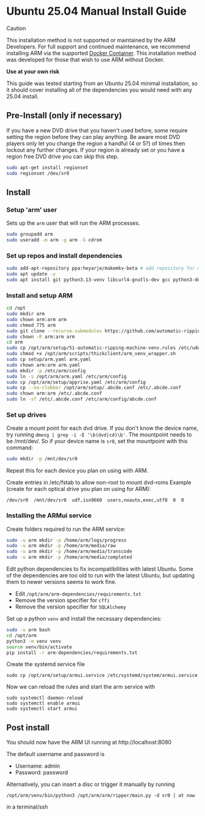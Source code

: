 # Ubuntu 25.04 Manual Install Guide

> [!CAUTION]
> This installation method is not supported or maintained by the ARM Developers.
> For full support and continued maintenance,
> we recommend installing ARM via the supported [Docker Container](https://github.com/automatic-ripping-machine/automatic-ripping-machine/wiki/docker).
> This installation method was developed for those that wish to use ARM without Docker.
>
> **Use at your own risk** 

This guide was tested starting from an Ubuntu 25.04 minimal installation, so it should cover installing all of the dependencies you would need with
any 25.04 install.

## Pre-Install (only if necessary)

If you have a new DVD drive that you haven't used before, some require setting the region before they can play anything.  Be aware most DVD players only let you change the region a handful (4 or 5?) of times then lockout any further changes.  If your region is already set or you have a region free DVD drive you can skip this step.

```bash
sudo apt-get install regionset
sudo regionset /dev/sr0
```

## Install

### Setup 'arm' user

Sets up the `arm` user that will run the ARM processes.
```bash
sudo groupadd arm
sudo useradd -m arm -g arm -G cdrom
```

### Set up repos and install dependencies

```bash
sudo add-apt-repository ppa:heyarje/makemkv-beta # add repository for makemkv binary
sudo apt update -y
sudo apt install git python3.13-venv libcurl4-gnutls-dev gcc python3-dev libffi-dev libdiscid0 handbrake-cli eject lsdvd at makemkv-bin
```

### Install and setup ARM

```bash
cd /opt
sudo mkdir arm
sudo chown arm:arm arm
sudo chmod 775 arm
sudo git clone --recurse-submodules https://github.com/automatic-ripping-machine/automatic-ripping-machine.git arm
sudo chown -R arm:arm arm
cd arm
sudo cp /opt/arm/setup/51-automatic-ripping-machine-venv.rules /etc/udev/rules.d/
sudo chmod +x /opt/arm/scripts/thickclient/arm_venv_wrapper.sh
sudo cp setup/arm.yaml arm.yaml
sudo chown arm:arm arm.yaml
sudo mkdir -p /etc/arm/config
sudo ln -s /opt/arm/arm.yaml /etc/arm/config
sudo cp /opt/arm/setup/apprise.yaml /etc/arm/config
sudo cp --no-clobber /opt/arm/setup/.abcde.conf /etc/.abcde.conf
sudo chown arm:arm /etc/.abcde.conf
sudo ln -sf /etc/.abcde.conf /etc/arm/config/abcde.conf

```

### Set up drives

  Create a mount point for each dvd drive.
  If you don't know the device name, try running `dmesg | grep -i -E '\b(dvd|cd)\b'`.  The mountpoint needs to be /mnt/dev/<device name>.
  So if your device name is `sr0`, set the mountpoint with this command:
  ```bash
  sudo mkdir -p /mnt/dev/sr0
  ```
  Repeat this for each device you plan on using with ARM.

  Create entries in /etc/fstab to allow non-root to mount dvd-roms
  Example (create for each optical drive you plan on using for ARM):
  ```
  /dev/sr0  /mnt/dev/sr0  udf,iso9660  users,noauto,exec,utf8  0  0
  ```


### Installing the ARMui service

    
Create folders required to run the ARM service:
```bash
sudo -u arm mkdir -p /home/arm/logs/progress
sudo -u arm mkdir -p /home/arm/media/raw
sudo -u arm mkdir -p /home/arm/media/transcode
sudo -u arm mkdir -p /home/arm/media/completed
```

Edit python dependencies to fix incompatibilities with latest Ubuntu. Some of the dependencies are too old to run with the latest Ubuntu,
but updating them to newer versions seems to work fine.

- Edit `/opt/arm/arm-dependencies/requirements.txt`
- Remove the version specifier for `cffi`
- Remove the version specifier for `SQLAlchemy`

Set up a python `venv` and install the necessary dependencies:
```bash
sudo -u arm bash
cd /opt/arm
python3 -m venv venv
source venv/bin/activate
pip install -r arm-dependencies/requirements.txt
```

Create the systemd service file
```
sudo cp /opt/arm/setup/armui.service /etc/systemd/system/armui.service
```

Now we can reload the rules and start the arm service with
```
sudo systemctl daemon-reload
sudo systemctl enable armui
sudo systemctl start armui
```

## Post install
You should now have the ARM UI running at http://localhost:8080

The default username and password is

- Username: admin 
- Password: password

Alternatively, you can insert a disc or trigger it manually by running 
```
/opt/arm/venv/bin/python3 /opt/arm/arm/ripper/main.py -d sr0 | at now
```
in a terminal/ssh
